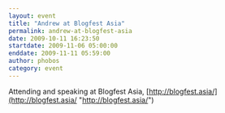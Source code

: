 ```yaml
---
layout: event
title: "Andrew at Blogfest Asia"
permalink: andrew-at-blogfest-asia
date: 2009-10-11 16:23:50
startdate: 2009-11-06 05:00:00
enddate: 2009-11-11 05:59:00
author: phobos
category: event
---
```


Attending and speaking at Blogfest Asia, [http://blogfest.asia/](http://blogfest.asia/ "http://blogfest.asia/")
